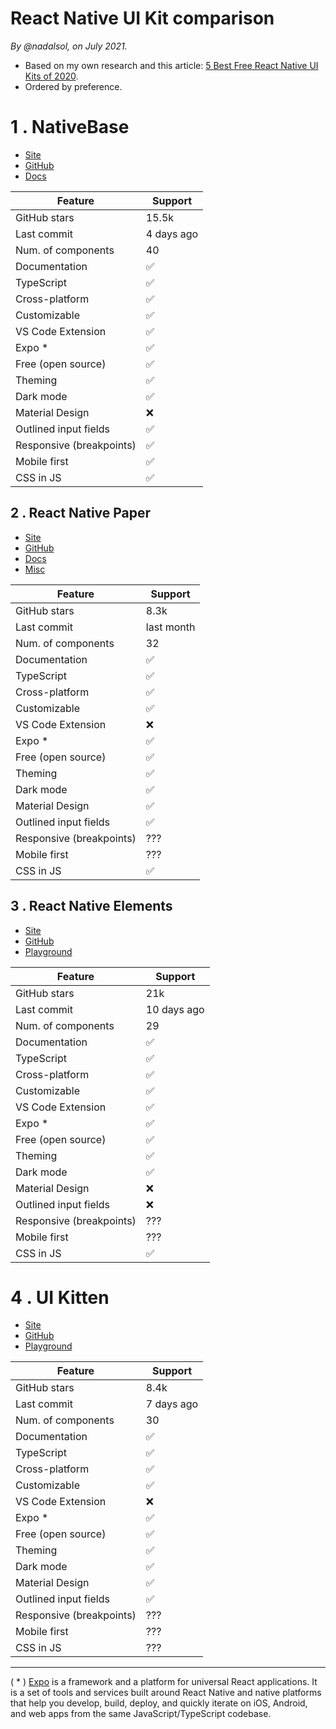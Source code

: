 # React Native UI Kit comparison

_By @nadalsol, on July 2021._

- Based on my own research and this article: [5 Best Free React Native UI Kits of 2020](https://bit.ly/3i7fK3z).
- Ordered by preference.

# 1 . NativeBase

- [Site](https://nativebase.io/)
- [GitHub](https://github.com/GeekyAnts/NativeBase)
- [Docs](https://docs.nativebase.io/)

| Feature                  | Support    |
| ------------------------ | ---------- |
| GitHub stars             | 15.5k      |
| Last commit              | 4 days ago |
| Num. of components       | 40         |
| Documentation            | ✅         |
| TypeScript               | ✅         |
| Cross-platform           | ✅         |
| Customizable             | ✅         |
| VS Code Extension        | ✅         |
| Expo \*                  | ✅         |
| Free (open source)       | ✅         |
| Theming                  | ✅         |
| Dark mode                | ✅         |
| Material Design          | ❌         |
| Outlined input fields    | ✅         |
| Responsive (breakpoints) | ✅         |
| Mobile first             | ✅         |
| CSS in JS                | ✅         |

## 2 . React Native Paper

- [Site](https://reactnativepaper.com/)
- [GitHub](https://github.com/callstack/react-native-paper)
- [Docs](https://callstack.github.io/react-native-paper/index.html)
- [Misc](https://blog.logrocket.com/using-material-ui-in-react-native/)

| Feature                  | Support    |
| ------------------------ | ---------- |
| GitHub stars             | 8.3k       |
| Last commit              | last month |
| Num. of components       | 32         |
| Documentation            | ✅         |
| TypeScript               | ✅         |
| Cross-platform           | ✅         |
| Customizable             | ✅         |
| VS Code Extension        | ❌         |
| Expo \*                  | ✅         |
| Free (open source)       | ✅         |
| Theming                  | ✅         |
| Dark mode                | ✅         |
| Material Design          | ✅         |
| Outlined input fields    | ✅         |
| Responsive (breakpoints) | ???        |
| Mobile first             | ???        |
| CSS in JS                | ✅         |

## 3 . React Native Elements

- [Site](https://reactnativeelements.com/)
- [GitHub](https://github.com/react-native-elements/react-native-elements)
- [Playground](https://react-native-elements.js.org/#/)

| Feature                  | Support     |
| ------------------------ | ----------- |
| GitHub stars             | 21k         |
| Last commit              | 10 days ago |
| Num. of components       | 29          |
| Documentation            | ✅          |
| TypeScript               | ✅          |
| Cross-platform           | ✅          |
| Customizable             | ✅          |
| VS Code Extension        | ✅          |
| Expo \*                  | ✅          |
| Free (open source)       | ✅          |
| Theming                  | ✅          |
| Dark mode                | ✅          |
| Material Design          | ❌          |
| Outlined input fields    | ❌          |
| Responsive (breakpoints) | ???         |
| Mobile first             | ???         |
| CSS in JS                | ✅          |

# 4 . UI Kitten

- [Site](https://akveo.github.io/react-native-ui-kitten/)
- [GitHub](https://github.com/akveo/react-native-ui-kitten)
- [Playground](https://akveo.github.io/react-native-ui-kitten/docs/components/components-overview)

| Feature                  | Support    |
| ------------------------ | ---------- |
| GitHub stars             | 8.4k       |
| Last commit              | 7 days ago |
| Num. of components       | 30         |
| Documentation            | ✅         |
| TypeScript               | ✅         |
| Cross-platform           | ✅         |
| Customizable             | ✅         |
| VS Code Extension        | ❌         |
| Expo \*                  | ✅         |
| Free (open source)       | ✅         |
| Theming                  | ✅         |
| Dark mode                | ✅         |
| Material Design          | ✅         |
| Outlined input fields    | ✅         |
| Responsive (breakpoints) | ???        |
| Mobile first             | ???        |
| CSS in JS                | ???        |

---

( \* ) [Expo](https://expo.dev/) is a framework and a platform for universal React applications. It is a set of tools and services built around React Native and native platforms that help you develop, build, deploy, and quickly iterate on iOS, Android, and web apps from the same JavaScript/TypeScript codebase.
